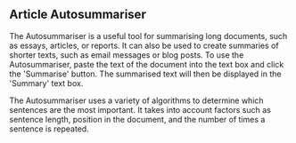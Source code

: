 ## Article Autosummariser

The Autosummariser is a useful tool for summarising long documents, such as essays, articles, or reports. It can also be used to create summaries of shorter texts, such as email messages or blog posts. To use the Autosummariser, paste the text of the document into the text box and click the 'Summarise' button. The summarised text will then be displayed in the 'Summary' text box.

The Autosummariser uses a variety of algorithms to determine which sentences are the most important. It takes into account factors such as sentence length, position in the document, and the number of times a sentence is repeated.

